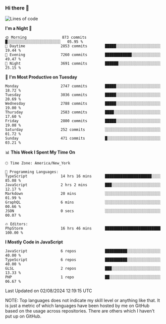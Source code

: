 ### Hi there 👋

<!--
**LynxJinxxy/LynxJinxxy** is a ✨ _special_ ✨ repository because its `README.md` (this file) appears on your GitHub profile.

Here are some ideas to get you started:

- 🔭 I’m currently working on ...
- 🌱 I’m currently learning ...
- 👯 I’m looking to collaborate on ...
- 🤔 I’m looking for help with ...
- 💬 Ask me about ...
- 📫 How to reach me: ...
- 😄 Pronouns: ...
- ⚡ Fun fact: ...
-->

<!--START_SECTION:waka-->
![Lines of code](https://img.shields.io/badge/From%20Hello%20World%20I%27ve%20Written-31.9%20million%20lines%20of%20code-blue)

**I'm a Night 🦉** 

```text
🌞 Morning                873 commits         █░░░░░░░░░░░░░░░░░░░░░░░░   05.95 % 
🌆 Daytime                2853 commits        █████░░░░░░░░░░░░░░░░░░░░   19.44 % 
🌃 Evening                7260 commits        ████████████░░░░░░░░░░░░░   49.47 % 
🌙 Night                  3691 commits        ██████░░░░░░░░░░░░░░░░░░░   25.15 % 
```
📅 **I'm Most Productive on Tuesday** 

```text
Monday                   2747 commits        █████░░░░░░░░░░░░░░░░░░░░   18.72 % 
Tuesday                  3036 commits        █████░░░░░░░░░░░░░░░░░░░░   20.69 % 
Wednesday                2788 commits        █████░░░░░░░░░░░░░░░░░░░░   19.00 % 
Thursday                 2583 commits        ████░░░░░░░░░░░░░░░░░░░░░   17.60 % 
Friday                   2800 commits        █████░░░░░░░░░░░░░░░░░░░░   19.08 % 
Saturday                 252 commits         ░░░░░░░░░░░░░░░░░░░░░░░░░   01.72 % 
Sunday                   471 commits         █░░░░░░░░░░░░░░░░░░░░░░░░   03.21 % 
```


📊 **This Week I Spent My Time On** 

```text
🕑︎ Time Zone: America/New_York

💬 Programming Languages: 
TypeScript               14 hrs 16 mins      █████████████████████░░░░   85.08 % 
JavaScript               2 hrs 2 mins        ███░░░░░░░░░░░░░░░░░░░░░░   12.17 % 
Markdown                 20 mins             ░░░░░░░░░░░░░░░░░░░░░░░░░   01.99 % 
GraphQL                  6 mins              ░░░░░░░░░░░░░░░░░░░░░░░░░   00.66 % 
JSON                     0 secs              ░░░░░░░░░░░░░░░░░░░░░░░░░   00.07 % 

🔥 Editors: 
PhpStorm                 16 hrs 46 mins      █████████████████████████   100.00 % 
```

**I Mostly Code in JavaScript** 

```text
JavaScript               6 repos             ██████████░░░░░░░░░░░░░░░   40.00 % 
TypeScript               6 repos             ██████████░░░░░░░░░░░░░░░   40.00 % 
GLSL                     2 repos             ███░░░░░░░░░░░░░░░░░░░░░░   13.33 % 
PHP                      1 repo              ██░░░░░░░░░░░░░░░░░░░░░░░   06.67 % 
```




 Last Updated on 02/08/2024 12:19:15 UTC
<!--END_SECTION:waka-->
NOTE: Top languages does not indicate my skill level or anything like that. It is just a metric of which languages have been hosted by me on GitHub based on the usage across repositories. There are others which I haven't put up on GitHub.
